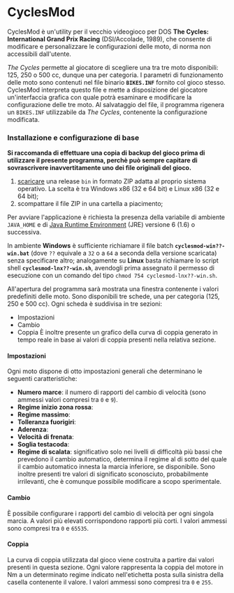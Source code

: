 CyclesMod
=========

CyclesMod &egrave; un'utility per il vecchio videogioco per DOS **The Cycles: International Grand Prix Racing** (DSI/Accolade, 1989), che consente di modificare e personalizzare le configurazioni delle moto, di norma non accessibili dall'utente.

*The Cycles* permette al giocatore di scegliere una tra tre moto disponibili: 125, 250 o 500 cc, dunque una per categoria. I parametri di funzionamento delle moto sono contenuti nel file binario **`BIKES.INF`** fornito col gioco stesso. CyclesMod interpreta questo file e mette a disposizione del giocatore un'interfaccia grafica con quale potr&agrave; esaminare e modificare la configurazione delle tre moto. Al salvataggio del file, il programma rigenera un `BIKES.INF` utilizzabile da *The Cycles*, contenente la configurazione modificata.


### Installazione e configurazione di base

**Si raccomanda di effettuare una copia di backup del gioco prima di utilizzare il presente programma, perch&egrave; pu&ograve; sempre capitare di sovrascrivere inavvertitamente uno dei file originali del gioco.**

1. [scaricare](http://github.com/Albertus82/CyclesMod/releases) una release `bin` in formato ZIP adatta al proprio sistema operativo. La scelta &egrave; tra Windows x86 (32 e 64 bit) e Linux x86 (32 e 64 bit);
2. scompattare il file ZIP in una cartella a piacimento;

Per avviare l'applicazione &egrave; richiesta la presenza della variabile di ambiente `JAVA_HOME` e di [Java Runtime Environment](http://www.java.com) (JRE) versione 6 (1.6) o successiva.

In ambiente **Windows** &egrave; sufficiente richiamare il file batch **`cyclesmod-win??-win.bat`** (dove `??` equivale a `32` o a `64` a seconda della versione scaricata) senza specificare altro; analogamente su **Linux** basta richiamare lo script shell **`cyclesmod-lnx??-win.sh`**, avendogli prima assegnato il permesso di esecuzione con un comando del tipo `chmod 754 cyclesmod-lnx??-win.sh`.

All'apertura del programma sar&agrave; mostrata una finestra contenente i valori predefiniti delle moto. Sono disponibili tre schede, una per categoria (125, 250 e 500 cc). Ogni scheda &egrave; suddivisa in tre sezioni:
* Impostazioni
* Cambio
* Coppia
&Egrave; inoltre presente un grafico della curva di coppia generato in tempo reale in base ai valori di coppia presenti nella relativa sezione.


#### Impostazioni
Ogni moto dispone di otto impostazioni generali che determinano le seguenti caratteristiche:
* **Numero marce**: il numero di rapporti del cambio di velocit&agrave; (sono ammessi valori compresi tra `0` e `9`).
* **Regime inizio zona rossa**: 
* **Regime massimo**: 
* **Tolleranza fuorigiri**: 
* **Aderenza**: 
* **Velocit&agrave; di frenata**: 
* **Soglia testacoda**: 
* **Regime di scalata**: significativo solo nei livelli di difficolt&agrave; pi&ugrave; bassi che prevedono il cambio automatico, determina il regime al di sotto del quale il cambio automatico innesta la marcia inferiore, se disponibile.
Sono inoltre presenti tre valori di significato sconosciuto, probabilmente irrilevanti, che &egrave; comunque possibile modificare a scopo sperimentale.

#### Cambio
&Egrave; possibile configurare i rapporti del cambio di velocit&agrave; per ogni singola marcia. A valori pi&ugrave; elevati corrispondono rapporti pi&ugrave; corti. I valori ammessi sono compresi tra `0` e `65535`.

#### Coppia
La curva di coppia utilizzata dal gioco viene costruita a partire dai valori presenti in questa sezione. Ogni valore rappresenta la coppia del motore in Nm a un determinato regime indicato nell'etichetta posta sulla sinistra della casella contenente il valore. I valori ammessi sono compresi tra `0` e `255`.
